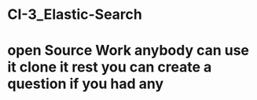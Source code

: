 # CI-3_Elastic-Search
# open Source Work anybody can use it clone it rest you can create a question if you had any